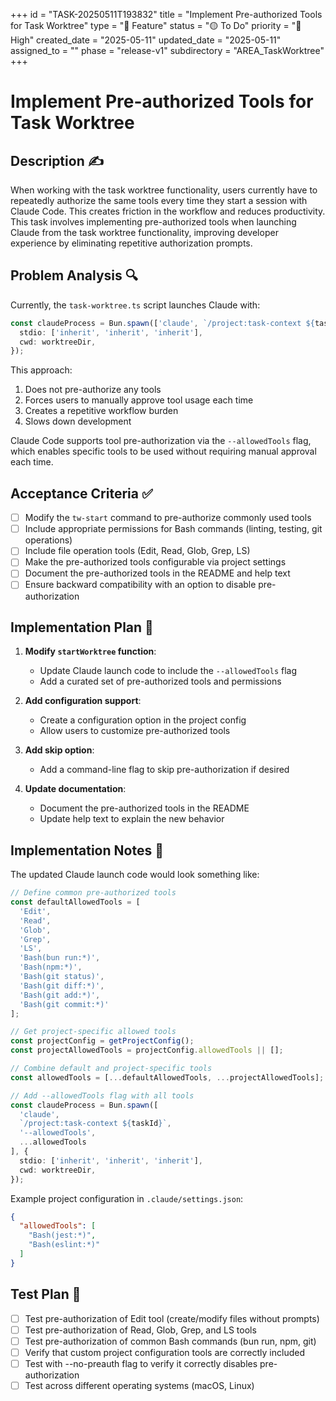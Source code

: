 +++
id = "TASK-20250511T193832"
title = "Implement Pre-authorized Tools for Task Worktree"
type = "🌟 Feature"
status = "🟡 To Do"
priority = "🔼 High"
created_date = "2025-05-11"
updated_date = "2025-05-11"
assigned_to = ""
phase = "release-v1"
subdirectory = "AREA_TaskWorktree"
+++

# Implement Pre-authorized Tools for Task Worktree

## Description ✍️

When working with the task worktree functionality, users currently have to repeatedly authorize the same tools every time they start a session with Claude Code. This creates friction in the workflow and reduces productivity. This task involves implementing pre-authorized tools when launching Claude from the task worktree functionality, improving developer experience by eliminating repetitive authorization prompts.

## Problem Analysis 🔍

Currently, the `task-worktree.ts` script launches Claude with:

```typescript
const claudeProcess = Bun.spawn(['claude', `/project:task-context ${taskId}`], {
  stdio: ['inherit', 'inherit', 'inherit'],
  cwd: worktreeDir,
});
```

This approach:
1. Does not pre-authorize any tools
2. Forces users to manually approve tool usage each time
3. Creates a repetitive workflow burden
4. Slows down development

Claude Code supports tool pre-authorization via the `--allowedTools` flag, which enables specific tools to be used without requiring manual approval each time.

## Acceptance Criteria ✅

- [ ] Modify the `tw-start` command to pre-authorize commonly used tools
- [ ] Include appropriate permissions for Bash commands (linting, testing, git operations)
- [ ] Include file operation tools (Edit, Read, Glob, Grep, LS)
- [ ] Make the pre-authorized tools configurable via project settings
- [ ] Document the pre-authorized tools in the README and help text
- [ ] Ensure backward compatibility with an option to disable pre-authorization

## Implementation Plan 📝

1. **Modify `startWorktree` function**:
   - Update Claude launch code to include the `--allowedTools` flag
   - Add a curated set of pre-authorized tools and permissions

2. **Add configuration support**:
   - Create a configuration option in the project config
   - Allow users to customize pre-authorized tools

3. **Add skip option**:
   - Add a command-line flag to skip pre-authorization if desired

4. **Update documentation**:
   - Document the pre-authorized tools in the README
   - Update help text to explain the new behavior

## Implementation Notes 💭

The updated Claude launch code would look something like:

```typescript
// Define common pre-authorized tools
const defaultAllowedTools = [
  'Edit',
  'Read',
  'Glob',
  'Grep',
  'LS',
  'Bash(bun run:*)',
  'Bash(npm:*)',
  'Bash(git status)',
  'Bash(git diff:*)',
  'Bash(git add:*)',
  'Bash(git commit:*)'
];

// Get project-specific allowed tools
const projectConfig = getProjectConfig();
const projectAllowedTools = projectConfig.allowedTools || [];

// Combine default and project-specific tools
const allowedTools = [...defaultAllowedTools, ...projectAllowedTools];

// Add --allowedTools flag with all tools
const claudeProcess = Bun.spawn([
  'claude', 
  `/project:task-context ${taskId}`,
  '--allowedTools',
  ...allowedTools
], {
  stdio: ['inherit', 'inherit', 'inherit'],
  cwd: worktreeDir,
});
```

Example project configuration in `.claude/settings.json`:

```json
{
  "allowedTools": [
    "Bash(jest:*)",
    "Bash(eslint:*)"
  ]
}
```

## Test Plan 🧪

- [ ] Test pre-authorization of Edit tool (create/modify files without prompts)
- [ ] Test pre-authorization of Read, Glob, Grep, and LS tools
- [ ] Test pre-authorization of common Bash commands (bun run, npm, git)
- [ ] Verify that custom project configuration tools are correctly included
- [ ] Test with --no-preauth flag to verify it correctly disables pre-authorization
- [ ] Test across different operating systems (macOS, Linux)
